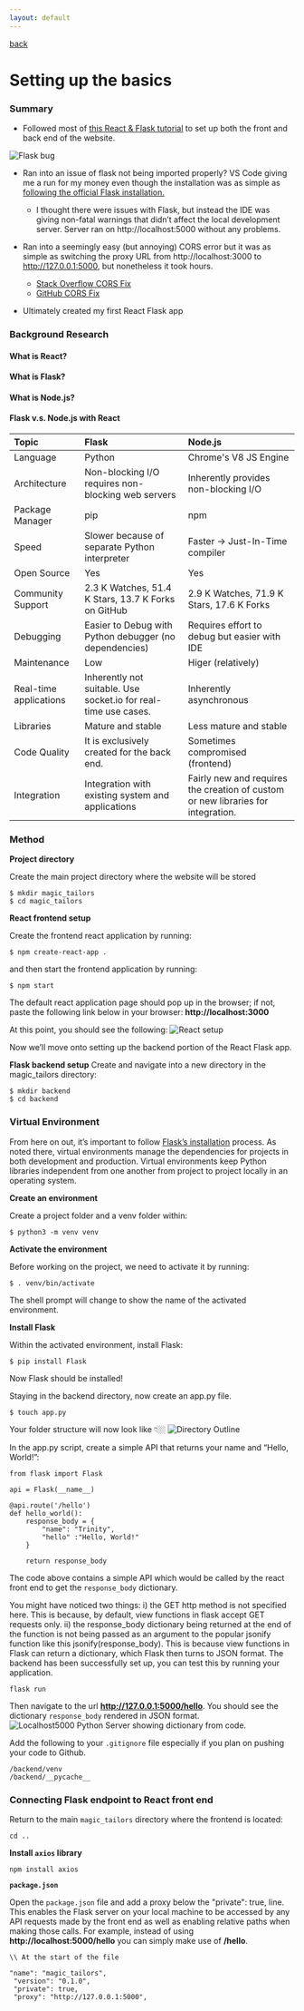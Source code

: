 ```yaml
---
layout: default
---
```


[back](../index.html)

# Setting up the basics

### Summary

- Followed most of [this React & Flask tutorial](https://dev.to/nagatodev/how-to-connect-flask-to-reactjs-1k8i) to set up both the front and back end of the website.

![Flask bug](../assets/img/week1/flaskBug.png)

- Ran into an issue of flask not being imported properly? VS Code giving me a run for my money even though the installation was as simple as [following the official Flask installation.](https://flask.palletsprojects.com/en/2.2.x/installation/#)

  - I thought there were issues with Flask, but instead the IDE was giving non-fatal warnings that didn’t affect the local development server. Server ran on http://localhost:5000 without any problems.

- Ran into a seemingly easy (but annoying) CORS error but it was as simple as switching the proxy URL from http://localhost:3000 to http://127.0.0.1:5000, but nonetheless it took hours.

  - [Stack Overflow CORS Fix](https://stackoverflow.com/questions/45367298/could-not-proxy-request-pusher-auth-from-localhost3000-to-http-localhost500)
  - [GitHub CORS Fix](https://github.com/facebook/create-react-app/discussions/10149)

- Ultimately created my first React Flask app

### Background Research

#### What is React?

#### What is Flask?

#### What is Node.js?

#### Flask v.s. Node.js with React

| Topic                  | Flask                                                           | Node.js                                                                          |
| :--------------------- | :-------------------------------------------------------------- | :------------------------------------------------------------------------------- |
| Language               | Python                                                          | Chrome's V8 JS Engine                                                            |
| Architecture           | Non-blocking I/O requires non-blocking web servers              | Inherently provides non-blocking I/O                                             |
| Package Manager        | pip                                                             | npm                                                                              |
| Speed                  | Slower because of separate Python interpreter                   | Faster -> Just-In-Time compiler                                                  |
| Open Source            | Yes                                                             | Yes                                                                              |
| Community Support      | 2.3 K Watches, 51.4 K Stars, 13.7 K Forks on GitHub             | 2.9 K Watches, 71.9 K Stars, 17.6 K Forks                                        |
| Debugging              | Easier to Debug with Python debugger (no dependencies)          | Requires effort to debug but easier with IDE                                     |
| Maintenance            | Low                                                             | Higer (relatively)                                                               |
| Real-time applications | Inherently not suitable. Use socket.io for real-time use cases. | Inherently asynchronous                                                          |
| Libraries              | Mature and stable                                               | Less mature and stable                                                           |
| Code Quality           | It is exclusively created for the back end.                     | Sometimes compromised (frontend)                                                 |
| Integration            | Integration with existing system and applications               | Fairly new and requires the creation of custom or new libraries for integration. |

### Method

**Project directory**

Create the main project directory where the website will be stored

```
$ mkdir magic_tailors
$ cd magic_tailors
```

**React frontend setup**

Create the frontend react application by running:

```
$ npm create-react-app .
```

and then start the frontend application by running:

```
$ npm start
```

The default react application page should pop up in the browser; if not, paste the following link below in your browser:
**http://localhost:3000**

At this point, you should see the following:
![React setup](../assets/img/week1/pic1.png)

Now we’ll move onto setting up the backend portion of the React Flask app.

**Flask backend setup**
Create and navigate into a new directory in the magic_tailors directory:

```
$ mkdir backend
$ cd backend
```

### Virtual Environment

From here on out, it’s important to follow [Flask’s installation](https://flask.palletsprojects.com/en/2.2.x/installation/#) process. As noted there, virtual environments manage the dependencies for projects in both development and production. Virtual environments keep Python libraries independent from one another from project to project locally in an operating system.

**Create an environment**

Create a project folder and a venv folder within:

```
$ python3 -m venv venv
```

**Activate the environment**

Before working on the project, we need to activate it by running:

```
$ . venv/bin/activate
```

The shell prompt will change to show the name of the activated environment.

**Install Flask**

Within the activated environment, install Flask:

```
$ pip install Flask
```

Now Flask should be installed!

Staying in the backend directory, now create an app.py file.

```
$ touch app.py
```

Your folder structure will now look like 👇🏼
![Directory Outline](../assets/img/week1/directory.png)

In the app.py script, create a simple API that returns your name and “Hello, World!”:

```
from flask import Flask

api = Flask(__name__)

@api.route('/hello')
def hello_world():
    response_body = {
        "name": "Trinity",
        "hello" :"Hello, World!"
    }

    return response_body
```

The code above contains a simple API which would be called by the react front end to get the `response_body` dictionary.

You might have noticed two things:
i) the GET http method is not specified here. This is because, by default, view functions in flask accept GET requests only.
ii) the response_body dictionary being returned at the end of the function is not being passed as an argument to the popular jsonify function like this jsonify(response_body). This is because view functions in Flask can return a dictionary, which Flask then turns to JSON format.
The backend has been successfully set up, you can test this by running your application.

```
flask run
```

Then navigate to the url **http://127.0.0.1:5000/hello**. You should see the dictionary `response_body` rendered in JSON format.
![Localhost5000 Python Server showing dictionary from code.](../assets/img/week1/pic2.png)

Add the following to your `.gitignore` file especially if you plan on pushing your code to Github.

```
/backend/venv
/backend/__pycache__
```

### Connecting Flask endpoint to React front end

Return to the main `magic_tailors` directory where the frontend is located:

```
cd ..
```

**Install `axios` library**

```
npm install axios
```

**`package.json`**

Open the `package.json` file and add a proxy below the "private": true, line. This enables the Flask server on your local machine to be accessed by any API requests made by the front end as well as enabling relative paths when making those calls. For example, instead of using **http://localhost:5000/hello** you can simply make use of **/hello**.

```
\\ At the start of the file

"name": "magic_tailors",
 "version": "0.1.0",
 "private": true,
 "proxy": "http://127.0.0.1:5000",
```
